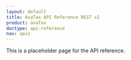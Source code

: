 ```yaml
---
layout: default
title: AvaTax API Reference REST v2
product: avaTax
doctype: api-reference
nav: apis
---
```


This is a placeholder page for the API reference.
